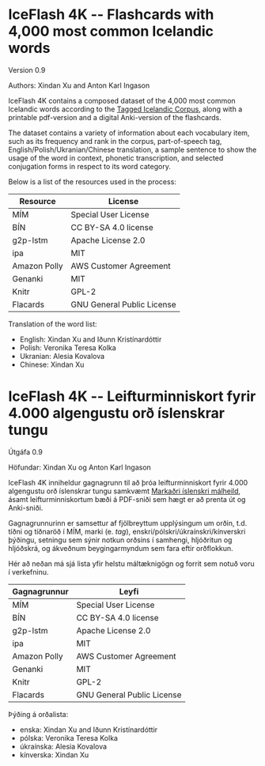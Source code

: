 # IceFlash 4K -- Flashcards with 4,000 most common Icelandic words 

Version 0.9

Authors: Xindan Xu and Anton Karl Ingason


IceFlash 4K contains a composed dataset of the 4,000 most common Icelandic words according to the [Tagged Icelandic Corpus](http://www.malfong.is/index.php?lang=en&pg=mim), along with a printable pdf-version and a digital Anki-version of the flashcards.

The dataset contains a variety of information about each vocabulary item, such as its frequency and rank in the corpus, part-of-speech tag, English/Polish/Ukranian/Chinese translation, a sample sentence to show the usage of the word in context, phonetic transcription, and selected conjugation forms in respect to its word category.

Below is a list of the resources used in the process:

Resource | License
---------|---------
MÍM | Special User License
BÍN | CC BY-SA 4.0 license
g2p-lstm | Apache License 2.0 
ipa | MIT | Alexander Rossell Hayes (2020) 
Amazon Polly | AWS Customer Agreement
Genanki | MIT 
Knitr | GPL-2 | GPL-3
Flacards | GNU General Public License

Translation of the word list:
 - English: Xindan Xu and Iðunn Kristínardóttir
 - Polish: Veronika Teresa Kolka
 - Ukranian: Alesia Kovalova
 - Chinese: Xindan Xu

# IceFlash 4K -- Leifturminniskort fyrir 4.000 algengustu orð íslenskrar tungu

Útgáfa 0.9

Höfundar: Xindan Xu og Anton Karl Ingason



IceFlash 4K inniheldur gagnagrunn til að þróa leifturminniskort fyrir 4.000 algengustu orð íslenskrar tungu samkvæmt [Markaðri íslenskri málheild](http://www.malfong.is/index.php?lang=en&pg=mim), ásamt leifturminniskortum bæði á PDF-sniði sem hægt er að prenta út og Anki-sniði.

Gagnagrunnurinn er samsettur af fjölbreyttum upplýsingum um orðin, t.d. tíðni og tíðnaröð í MÍM, marki (e. *tag*), enskri/pólskri/úkraínskri/kínverskri þýðingu, setningu sem sýnir notkun orðsins í samhengi, hljóðritun og hljóðskrá, og ákveðnum beygingarmyndum sem fara eftir orðflokkun. 

Hér að neðan má sjá lista yfir helstu máltæknigögn og forrit sem notuð voru í verkefninu.

Gagnagrunnur | Leyfi
---------|---------
MÍM | Special User License
BÍN | CC BY-SA 4.0 license
g2p-lstm | Apache License 2.0 
ipa | MIT | Alexander Rossell Hayes (2020) 
Amazon Polly | AWS Customer Agreement
Genanki | MIT 
Knitr | GPL-2 | GPL-3
Flacards | GNU General Public License

Þýðing á orðalista:
 - enska: Xindan Xu and Iðunn Kristínardóttir
 - pólska: Veronika Teresa Kolka
 - úkraínska: Alesia Kovalova
 - kínverska: Xindan Xu
